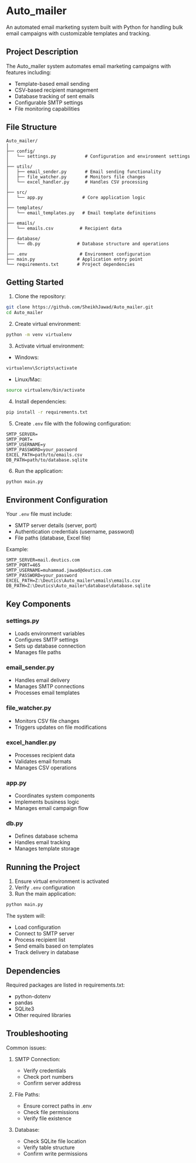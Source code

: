 # Auto_mailer

An automated email marketing system built with Python for handling bulk email campaigns with customizable templates and tracking.

## Project Description

The Auto_mailer system automates email marketing campaigns with features including:
- Template-based email sending
- CSV-based recipient management
- Database tracking of sent emails
- Configurable SMTP settings
- File monitoring capabilities

## File Structure
```
Auto_mailer/
│
├── config/
│   └── settings.py           # Configuration and environment settings
│
├── utils/
│   ├── email_sender.py       # Email sending functionality
│   ├── file_watcher.py       # Monitors file changes
│   └── excel_handler.py      # Handles CSV processing
│
├── src/
│   └── app.py               # Core application logic
│
├── templates/
│   └── email_templates.py   # Email template definitions
│
├── emails/
│   └── emails.csv          # Recipient data
│
├── database/
│   └── db.py              # Database structure and operations
│
├── .env                    # Environment configuration
├── main.py                # Application entry point
└── requirements.txt       # Project dependencies
```

## Getting Started

1. Clone the repository:
```bash
git clone https://github.com/SheikhJawad/Auto_mailer.git
cd Auto_mailer
```

2. Create virtual environment:
```bash
python -m venv virtualenv
```

3. Activate virtual environment:
- Windows:
```bash
virtualenv\Scripts\activate
```
- Linux/Mac:
```bash
source virtualenv/bin/activate
```

4. Install dependencies:
```bash
pip install -r requirements.txt
```

5. Create `.env` file with the following configuration:
```
SMTP_SERVER=
SMTP_PORT=
SMTP_USERNAME=y
SMTP_PASSWORD=your_password
EXCEL_PATH=path/to/emails.csv
DB_PATH=path/to/database.sqlite
```

6. Run the application:
```bash
python main.py
```

## Environment Configuration

Your `.env` file must include:
- SMTP server details (server, port)
- Authentication credentials (username, password)
- File paths (database, Excel file)

Example:
```
SMTP_SERVER=mail.deutics.com
SMTP_PORT=465
SMTP_USERNAME=muhammad.jawad@deutics.com
SMTP_PASSWORD=your_password
EXCEL_PATH=Z:\Deutics\Auto_mailer\emails\emails.csv
DB_PATH=Z:\Deutics\Auto_mailer\database\database.sqlite
```

## Key Components

### settings.py
- Loads environment variables
- Configures SMTP settings
- Sets up database connection
- Manages file paths

### email_sender.py
- Handles email delivery
- Manages SMTP connections
- Processes email templates

### file_watcher.py
- Monitors CSV file changes
- Triggers updates on file modifications

### excel_handler.py
- Processes recipient data
- Validates email formats
- Manages CSV operations

### app.py
- Coordinates system components
- Implements business logic
- Manages email campaign flow

### db.py
- Defines database schema
- Handles email tracking
- Manages template storage

## Running the Project

1. Ensure virtual environment is activated
2. Verify `.env` configuration
3. Run the main application:
```bash
python main.py
```

The system will:
- Load configuration
- Connect to SMTP server
- Process recipient list
- Send emails based on templates
- Track delivery in database

## Dependencies
Required packages are listed in requirements.txt:
- python-dotenv
- pandas
- SQLite3
- Other required libraries

## Troubleshooting

Common issues:
1. SMTP Connection:
   - Verify credentials
   - Check port numbers
   - Confirm server address

2. File Paths:
   - Ensure correct paths in .env
   - Check file permissions
   - Verify file existence

3. Database:
   - Check SQLite file location
   - Verify table structure
   - Confirm write permissions

